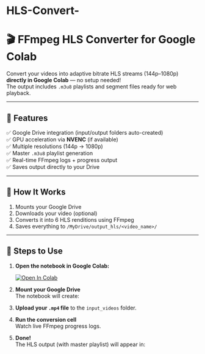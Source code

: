 # HLS-Convert-
# 🎬 FFmpeg HLS Converter for Google Colab

Convert your videos into adaptive bitrate HLS streams (144p–1080p) **directly in Google Colab** — no setup needed!  
The output includes `.m3u8` playlists and segment files ready for web playback.

---

## 🚀 Features

✅ Google Drive integration (input/output folders auto-created)  
✅ GPU acceleration via **NVENC** (if available)  
✅ Multiple resolutions (144p → 1080p)  
✅ Master `.m3u8` playlist generation  
✅ Real-time FFmpeg logs + progress output  
✅ Saves output directly to your Drive  

---

## 🧠 How It Works

1. Mounts your Google Drive
2. Downloads your video (optional)
3. Converts it into 6 HLS renditions using FFmpeg
4. Saves everything to `/MyDrive/output_hls/<video_name>/`

---

## 🧩 Steps to Use

1. **Open the notebook in Google Colab:**

   [![Open In Colab]([https://colab.research.google.com/assets/colab-badge.svg)](https://colab.research.google.com/github/<yourusername>/ffmpeg-hls-colab/blob/main/colab_notebook.ipynb](https://colab.research.google.com/github/hirusha-234/HLS-Convert-/blob/main/HLS_Conver.ipynb))

2. **Mount your Google Drive**  
   The notebook will create:

3. **Upload your `.mp4` file** to the `input_videos` folder.

4. **Run the conversion cell**  
Watch live FFmpeg progress logs.

5. **Done!**  
The HLS output (with master playlist) will appear in:
